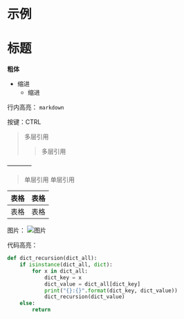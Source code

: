 # 示例

# 标题

**粗体**

- 缩进
  - 缩进

行内高亮： `markdown`

按键：CTRL

> 多层引用
> > 多层引用

———— 

> 单层引用
> 单层引用

| 表格 | 表格 |
| -    |  -   |
| 表格 | 表格 |


图片： ![图片](http://cdn.keyakizaka46.com/files/14/images/common/logo.svg)



代码高亮：
```python
def dict_recursion(dict_all):
    if isinstance(dict_all, dict):
        for x in dict_all:
            dict_key = x
            dict_value = dict_all[dict_key]
            print("{}:{}".format(dict_key, dict_value))
            dict_recursion(dict_value)
    else:
        return
```